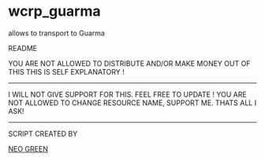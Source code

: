 # wcrp_guarma
allows to transport to Guarma


README

YOU ARE NOT ALLOWED TO DISTRIBUTE AND/OR MAKE MONEY OUT OF THIS
THIS IS SELF EXPLANATORY ! 
____________________________________________________________________________________________________________________________________

I WILL NOT GIVE SUPPORT FOR THIS. FEEL FREE TO UPDATE ! YOU ARE NOT ALLOWED TO CHANGE RESOURCE NAME, SUPPORT ME. THATS ALL I ASK!
____________________________________________________________________________________________________________________________________


SCRIPT CREATED BY 

[NEO GREEN](https://github.com/NeoGaming22)
